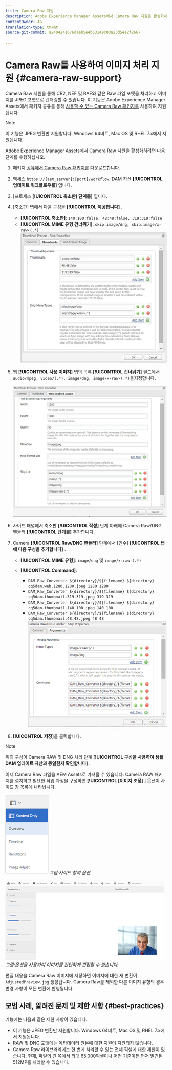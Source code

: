 ```yaml
---
title: Camera Raw 지원
description: Adobe Experience Manager Assets에서 Camera Raw 지원을 활성화하는 방법을 알아봅니다.
contentOwner: AG
translation-type: tm+mt
source-git-commit: a2404241676daeb5e4b53149c03a23d5ee2f2667

---
```



# Camera Raw를 사용하여 이미지 처리 지원 {#camera-raw-support}

Camera Raw 지원을 통해 CR2, NEF 및 RAF와 같은 Raw 파일 포맷을 처리하고 이미지를 JPEG 포맷으로 렌더링할 수 있습니다. 이 기능은 Adobe Experience Manager Assets에서 패키지 공유를 통해 [사용할 수 있는 Camera Raw 패키지를](https://www.adobeaemcloud.com/content/marketplace/marketplaceProxy.html?packagePath=/content/companies/public/adobe/packages/aem630/product/assets/aem-assets-cameraraw-pkg) 사용하여 지원됩니다.

>[!NOTE]
>
>이 기능은 JPEG 변환만 지원합니다. Windows 64비트, Mac OS 및 RHEL 7.x에서 지원됩니다.

Adobe Experience Manager Assets에서 Camera Raw 지원을 활성화하려면 다음 단계를 수행하십시오.

1. 패키지 [공유에서 Camera Raw 패키지를](https://www.adobeaemcloud.com/content/marketplace/marketplaceProxy.html?packagePath=/content/companies/public/adobe/packages/aem630/product/assets/aem-assets-cameraraw-pkg) 다운로드합니다.

1. 액세스 `https://[aem_server]:[port]/workflow`. DAM 자산 **[!UICONTROL 업데이트 워크플로우를]** 엽니다.

1. [프로세스 **[!UICONTROL 축소판] 단계를]** 엽니다.

1. [축소판] 탭에서 다음 구성을 **[!UICONTROL 제공합니다]** .

   * **[!UICONTROL 축소판]**: `140:100:false, 48:48:false, 319:319:false`
   * **[!UICONTROL MIME 유형 건너뛰기]**: `skip:image/dng, skip:image/x-raw-(.*)`
   ![변기](assets/chlimage_1-334.png)

1. 웹 **[!UICONTROL 사용 이미지]** 탭의 목록 **[!UICONTROL 건너뛰기]** 필드에서 `audio/mpeg, video/(.*), image/dng, image/x-raw-(.*)`을지정합니다.

   ![변기](assets/chlimage_1-335.png)

1. 사이드 패널에서 축소판 **[!UICONTROL 작성]** 단계 아래에 Camera Raw/DNG 핸들러 **[!UICONTROL 단계를]** 추가합니다.

1. Camera **[!UICONTROL Raw/DNG 핸들러]** 단계에서 [인수] **[!UICONTROL 탭에 다음 구성을 추가합니다]** .

   * **[!UICONTROL MIME 유형]**: `image/dng` 및 `image/x-raw-(.*)`
   * **[!UICONTROL Command]**:

      * `DAM_Raw_Converter ${directory}/${filename} ${directory} cq5dam.web.1280.1280.jpeg 1280 1280`
      * `DAM_Raw_Converter ${directory}/${filename} ${directory} cq5dam.thumbnail.319.319.jpeg 319 319`
      * `DAM_Raw_Converter ${directory}/${filename} ${directory} cq5dam.thumbnail.140.100.jpeg 140 100`
      * `DAM_Raw_Converter ${directory}/${filename} ${directory} cq5dam.thumbnail.48.48.jpeg 48 48`
   ![chlimage_1-336](assets/chlimage_1-336.png)

1. **[!UICONTROL 저장]**&#x200B;을 클릭합니다.

>[!NOTE]
>
>위의 구성이 Camera RAW 및 DNG 처리 단계 **[!UICONTROL 구성을 사용하여 샘플 DAM 업데이트 자산과 동일한지 확인합니다]** .

이제 Camera Raw 파일을 AEM Assets로 가져올 수 있습니다. Camera RAW 패키지를 설치하고 필요한 작업 과정을 구성하면 **[!UICONTROL [이미지 조정]** ] 옵션이 사이드 창 목록에 나타납니다.

![chlimage_1-337](assets/chlimage_1-337.png)*그림:사이드 창의 옵션.*

![chlimage_1-338](assets/chlimage_1-338.png)*그림:옵션을 사용하여 이미지를 간단하게 편집할 수 있습니다.*

편집 내용을 Camera Raw 이미지에 저장하면 이미지에 대한 새 변환이 `AdjustedPreview.jpg` 생성됩니다. Camera Raw를 제외한 다른 이미지 유형의 경우 변경 사항이 모든 변환에 반영됩니다.

## 모범 사례, 알려진 문제 및 제한 사항 {#best-practices}

기능에는 다음과 같은 제한 사항이 있습니다.

* 이 기능은 JPEG 변환만 지원합니다. Windows 64비트, Mac OS 및 RHEL 7.x에서 지원됩니다.
* RAW 및 DNG 포맷에는 메타데이터 원본에 대한 지원이 지원되지 않습니다.
* Camera Raw 라이브러리에는 한 번에 처리할 수 있는 전체 픽셀에 대한 제한이 있습니다. 현재, 파일의 긴 쪽에서 최대 65,000픽셀이나 어떤 기준이든 먼저 발견된 512MP를 처리할 수 있습니다.
